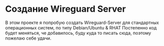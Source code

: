 # Создание Wireguard Server
В этом проекте я попробую создать Wireguard-Server для стандартных операционных систем, по типу Debian/Ubuntu & RHAT
Постепенно код будет меняться, че добавилось, буду куда то писать сюда, поэтому пожелаю себе удачи.
